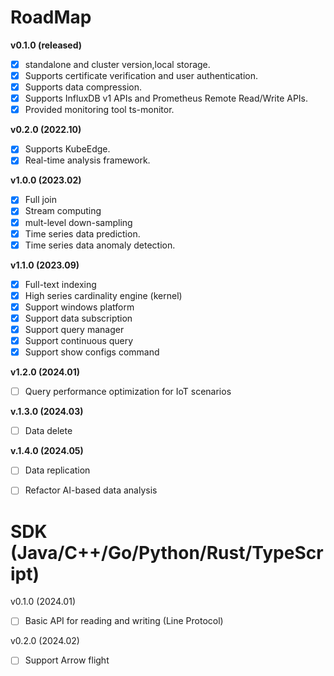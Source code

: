 # RoadMap

**v0.1.0 (released)**

- [x] standalone and cluster version,local storage.
- [x] Supports certificate verification and user authentication.
- [x] Supports data compression.
- [x] Supports  InfluxDB v1 APIs and Prometheus Remote Read/Write APIs.
- [x] Provided monitoring tool ts-monitor.

**v0.2.0 (2022.10)**

- [x] Supports KubeEdge.
- [x] Real-time analysis framework.

**v1.0.0 (2023.02)**

- [x] Full join
- [x] Stream computing
- [x] mult-level down-sampling
- [x] Time series data prediction.
- [x] Time series data anomaly detection.

**v1.1.0 (2023.09)**

- [x] Full-text indexing
- [x] High series cardinality engine (kernel)
- [x] Support windows platform
- [x] Support data subscription
- [x] Support query manager
- [x] Support continuous query
- [x] Support show configs command

**v1.2.0 (2024.01)**

- [ ] Query performance optimization for IoT scenarios

**v.1.3.0 (2024.03)**

- [ ] Data delete

**v.1.4.0 (2024.05)**

- [ ] Data replication
- [ ] Refactor AI-based data analysis



# SDK (Java/C++/Go/Python/Rust/TypeScript)

v0.1.0 (2024.01)

- [ ] Basic API for reading and writing (Line Protocol)

v0.2.0 (2024.02)

- [ ] Support Arrow flight 

